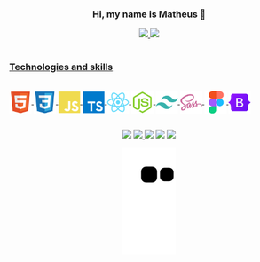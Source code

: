 ### <div align="center"> Hi, my name is Matheus 👋 </div>

<div align="center">
  <a href="https://github.com/matheusjurkovich">
  <img height="180em" src="https://github-readme-stats.vercel.app/api?username=matheusjurkovich&repo=matheusjurkovich&show_icons=true&theme=codeSTACKr&include_all_commits=true&count_private=true"/>
  <img height="180em" src="https://github-readme-stats.vercel.app/api/top-langs/?username=matheusjurkovich&layout=compact&langs_count=7&theme=codeSTACKr"/>
</div>
<br>

### Technologies and skills
<div style="display: inline_block"><br>
  <img align="center" alt="Math-HTML" height="40" width="40" src="https://raw.githubusercontent.com/devicons/devicon/master/icons/html5/html5-original.svg">
  <img align="center" alt="Math-CSS" height="40" width="40" src="https://raw.githubusercontent.com/devicons/devicon/master/icons/css3/css3-original.svg">
  <img align="center" alt="Math-Js" height="40" width="40" src="https://raw.githubusercontent.com/devicons/devicon/master/icons/javascript/javascript-plain.svg">
  <img align="center" alt="Math-Ts" height="40" width="40" src="https://raw.githubusercontent.com/devicons/devicon/master/icons/typescript/typescript-original.svg">
  <img align="center" alt="Math-React" height="40" width="40" src="https://raw.githubusercontent.com/devicons/devicon/master/icons/react/react-original.svg">
  <img align="center" alt="Math-NodeJs" height="40" width="40" src="https://raw.githubusercontent.com/devicons/devicon/master/icons/nodejs/nodejs-original.svg">
  <img align="center" alt="Math-Tailwind" height="40" width="40" src="https://raw.githubusercontent.com/devicons/devicon/master/icons/tailwindcss/tailwindcss-plain.svg">
  <img align="center" alt="Math-Sass" height="40" width="40" src="https://raw.githubusercontent.com/devicons/devicon/master/icons/sass/sass-original.svg">
  <img align="center" alt="Math-Figma" height="40" width="40" src="https://raw.githubusercontent.com/devicons/devicon/master/icons/figma/figma-original.svg">
  <img align="center" alt="Math-Bootstrap" height="40" width="40" src="https://raw.githubusercontent.com/devicons/devicon/master/icons/bootstrap/bootstrap-original.svg">
</div>
  
  ##
 
<div align="center"> 
  <a href="https://www.instagram.com/matheusjurkovich" target="_blank"><img src="https://img.shields.io/badge/-Instagram-%23E4405F?style=for-the-badge&logo=instagram&logoColor=white" target="_blank"></a>
  <a href = "mailto:matheusjurkovich@gmail.com"><img src="https://img.shields.io/badge/-Gmail-%23333?style=for-the-badge&logo=gmail&logoColor=white" target="_blank">     </a>
  <a href="https://www.linkedin.com/in/matheus-jurkovich-952685223/" target="_blank"><img src="https://img.shields.io/badge/-LinkedIn-%230077B5?style=for-the-badge&logo=linkedin&logoColor=white" target="_blank"></a> 
  <a href="https://api.whatsapp.com/send?phone=5517981074772" target="_blank"><img src="https://img.shields.io/badge/WhatsApp-25D366?style=for-the-badge&logo=whatsapp&logoColor=white" target="_blank"></a>
  <a href="https://github.com/antonkomarev/github-profile-views-counter">
    <img src="https://komarev.com/ghpvc/?username=matheusjurkovich&color=61c265&label=GITHUB+PROFILE+VIEWS&style=for-the-badge"/>
  </a>
 
  ![Snake animation](https://github.com/rafaballerini/rafaballerini/blob/output/github-contribution-grid-snake.svg)
</div>
